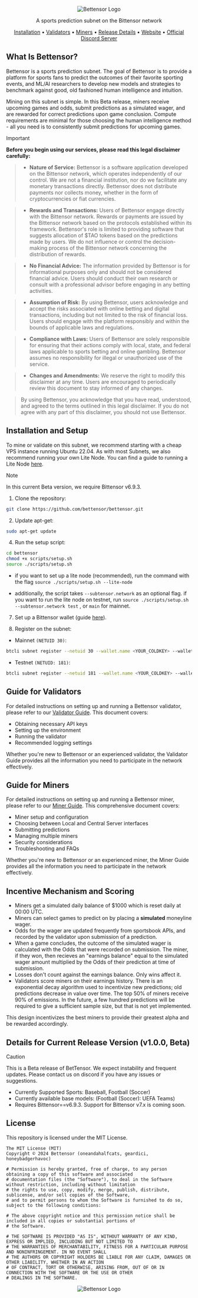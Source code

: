 <div align="center">

![Bettensor Logo](./docs/assets/bettensor-twitter-header.jpg) 





A sports prediction subnet on the Bittensor network

[Installation](#installation-and-setup) • [Validators](#guide-for-validators) • [Miners](#guide-for-miners) • [Release Details](#details-for-current-release-version-v001-beta) • [Website](https://bettensor.com) • [Official Discord Server](https://discord.gg/YVyVHHEd) 

</div>

## What Is Bettensor?

Bettensor is a sports prediction subnet. The goal of Bettensor is to provide a platform for sports fans to predict the outcomes of their favorite sporting events, and ML/AI researchers to develop new models and strategies to benchmark against good, old fashioned human intelligence and intuition. 

Mining on this subnet is simple. In this Beta release, miners receive upcoming games and odds, submit predictions as a simulated wager, and are rewarded for correct predictions upon game conclusion. Compute requirements are minimal for those choosing the human intelligence method - all you need is to consistently submit predictions for upcoming games.



> [!IMPORTANT]
> **Before you begin using our services, please read this legal disclaimer carefully:**

>- **Nature of Service:** Bettensor is a software application developed on the Bittensor network, which operates independently of our control. We are not a financial institution, nor do we facilitate any monetary transactions directly. Bettensor does not distribute payments nor collects money, whether in the form of cryptocurrencies or fiat currencies.

>- **Rewards and Transactions:** Users of Bettensor engage directly with the Bittensor network. Rewards or payments are issued by the Bittensor network based on the protocols established within its framework. Bettensor's role is limited to providing software that suggests allocation of $TAO tokens based on the predictions made by users. We do not influence or control the decision-making process of the Bittensor network concerning the distribution of rewards.

>- **No Financial Advice:** The information provided by Bettensor is for informational purposes only and should not be considered financial advice. Users should conduct their own research or consult with a professional advisor before engaging in any betting activities.

>- **Assumption of Risk:** By using Bettensor, users acknowledge and accept the risks associated with online betting and digital transactions, including but not limited to the risk of financial loss. Users should engage with the platform responsibly and within the bounds of applicable laws and regulations.

>- **Compliance with Laws:** Users of Bettensor are solely responsible for ensuring that their actions comply with local, state, and federal laws applicable to sports betting and online gambling. Bettensor assumes no responsibility for illegal or unauthorized use of the service.

>- **Changes and Amendments:** We reserve the right to modify this disclaimer at any time. Users are encouraged to periodically review this document to stay informed of any changes.

>By using Bettensor, you acknowledge that you have read, understood, and agreed to the terms outlined in this legal disclaimer. If you do not agree with any part of this disclaimer, you should not use Bettensor.


## Installation and Setup

To mine or validate on this subnet, we recommend starting with a cheap VPS instance running Ubuntu 22.04. As with most Subnets, we also recommend running your own Lite Node. You can find a guide to running a Lite Node [here](https://docs.bittensor.com/subtensor-nodes/). 

>[!NOTE]
>In this current Beta version, we require Bittensor v6.9.3.

1. Clone the repository:
```bash
git clone https://github.com/bettensor/bettensor.git
```

2. Update apt-get:
```bash
sudo apt-get update
```

4. Run the setup script:
```bash
cd bettensor
chmod +x scripts/setup.sh
source ./scripts/setup.sh
```
   - if you want to set up a lite node (recommended), run the command with the flag `source ./scripts/setup.sh --lite-node`

   - additionally, the script takes `--subtensor.network` as an optional flag. if you want to run the lite node on testnet, run `source ./scripts/setup.sh --subtensor.network test` , or `main` for mainnet.

7. Set up a Bittensor wallet (guide [here](https://docs.bittensor.com/getting-started/wallets)).

8. Register on the subnet:

- Mainnet `(NETUID 30)`:

 ```bash
btcli subnet register --netuid 30 --wallet.name <YOUR_COLDKEY> --wallet.hotkey <YOUR_HOTKEY>
 ```
- Testnet `(NETUID: 181)`:

 ```bash
btcli subnet register --netuid 181 --wallet.name <YOUR_COLDKEY> --wallet.hotkey <YOUR_HOTKEY> --subtensor.network test
 ```




## Guide for Validators

For detailed instructions on setting up and running a Bettensor validator, please refer to our [Validator Guide](docs/validating.md). This document covers:

- Obtaining necessary API keys
- Setting up the environment
- Running the validator
- Recommended logging settings

Whether you're new to Bettensor or an experienced validator, the Validator Guide provides all the information you need to participate in the network effectively.




## Guide for Miners

For detailed instructions on setting up and running a Bettensor miner, please refer to our [Miner Guide](docs/mining.md). This comprehensive document covers:

- Miner setup and configuration
- Choosing between Local and Central Server interfaces
- Submitting predictions
- Managing multiple miners
- Security considerations
- Troubleshooting and FAQs

Whether you're new to Bettensor or an experienced miner, the Miner Guide provides all the information you need to participate in the network effectively.




## Incentive Mechanism and Scoring
- Miners get a simulated daily balance of $1000 which is reset daily at 00:00 UTC. 
- Miners can select games to predict on by placing a **simulated** moneyline wager. 
- Odds for the wager are updated frequently from sportsbook APIs, and recorded by the validator upon submission of a prediction.
- When a game concludes, the outcome of the simulated wager is calculated with the Odds that were recorded on submission. The miner, if they won, then recieves an "earnings balance" equal to the simulated wager amount multiplied by the Odds of their prediction at time of submission.
- Losses don't count against the earnings balance. Only wins affect it.
- Validators score miners on their earnings history. There is an exponential decay algorithm used to incentivize new predictions; old predictions decrease in value over time. The top 50% of miners receive 90% of emissions. In the future, a few hundred predictions will be required to give a sufficient sample size, but that is not yet implemented.

This design incentivizes the best miners to provide their greatest alpha and be rewarded accordingly.


## Details for Current Release Version (v1.0.0, Beta)

>[!CAUTION]
>This is a Beta release of BetTensor. We expect instability and frequent updates. Please contact us on discord if you have any issues or suggestions.

- Currently Supported Sports: Baseball, Football (Soccer)
- Currently available base models: (Football (Soccer): UEFA Teams)
- Requires Bittensor==v6.9.3. Support for Bittensor v7.x is coming soon.





## License

This repository is licensed under the MIT License.

```text
The MIT License (MIT)
Copyright © 2024 Bettensor (oneandahalfcats, geardici, honeybadgerhavoc)

# Permission is hereby granted, free of charge, to any person obtaining a copy of this software and associated
# documentation files (the "Software"), to deal in the Software without restriction, including without limitation
# the rights to use, copy, modify, merge, publish, distribute, sublicense, and/or sell copies of the Software,
# and to permit persons to whom the Software is furnished to do so, subject to the following conditions:

# The above copyright notice and this permission notice shall be included in all copies or substantial portions of
# the Software.

# THE SOFTWARE IS PROVIDED "AS IS", WITHOUT WARRANTY OF ANY KIND, EXPRESS OR IMPLIED, INCLUDING BUT NOT LIMITED TO
# THE WARRANTIES OF MERCHANTABILITY, FITNESS FOR A PARTICULAR PURPOSE AND NONINFRINGEMENT. IN NO EVENT SHALL
# THE AUTHORS OR COPYRIGHT HOLDERS BE LIABLE FOR ANY CLAIM, DAMAGES OR OTHER LIABILITY, WHETHER IN AN ACTION
# OF CONTRACT, TORT OR OTHERWISE, ARISING FROM, OUT OF OR IN CONNECTION WITH THE SOFTWARE OR THE USE OR OTHER
# DEALINGS IN THE SOFTWARE.
```
<div align="center">

![Bettensor Logo](./docs/assets/bettensor_spin_animation.gif) 
</div>
